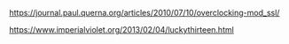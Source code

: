 https://journal.paul.querna.org/articles/2010/07/10/overclocking-mod_ssl/

https://www.imperialviolet.org/2013/02/04/luckythirteen.html
